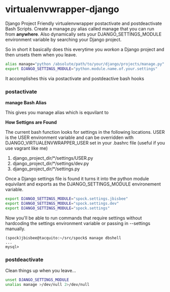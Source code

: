 # virtualenvwrapper-django #

Django Project Friendly virtualenvwrapper postactivate and postdeactivate Bash Scripts.  Create a manage.py alias called manage that you can run from **anywhere**.  Also dynamically sets your DJANGO\_SETTINGS\_MODULE environment variable by searching your Django project.

So in short it basically does this everytime you *workon* a Django project and then unsets them when you leave.

```bash
alias manage="python /absolute/path/to/your/django/projects/manage.py"
export DJANGO_SETTINGS_MODULE="python.module.name.of.your.settings"
```

It accomplishes this via postactivate and postdeactive bash hooks

### postactivate ###

**manage Bash Alias**

This gives you manage alias which is equvilant to

**How Settigns are Found**

The current bash function looks for settings in the following locations.  USER is the USER environment variable and can be overridden with DJANGO_VIRTUALENVWRAPPER_USER set in your .bashrc file (useful if you use vagrant like me)

1. django\_project\_dir/\*/settings/USER.py
2. django\_project\_dir/\*/settings/dev.py
3. django\_project\_dir/\*/settings.py

Once a Django settings file is found it turns it into the python module equivilant and exports as the DJANGO_SETTINGS_MODULE environement variable.

```bash
export DJANGO_SETTINGS_MODULE="spock.settings.jbisbee"
export DJANGO_SETTINGS_MODULE="spock.settings.dev"
export DJANGO_SETTINGS_MODULE="spock.settings"
```

Now you'll be able to run commands that require settings without hardcoding the settings environment variable or passing in --settings manually. 

```console
(spock)jbisbee@tacquito:~/src/spock$ manage dbshell
...
mysql>
```

### postdeactivate ###

Clean things up when you leave...

```bash
unset DJANGO_SETTINGS_MODULE
unalias manage >/dev/null 2>/dev/null
```
